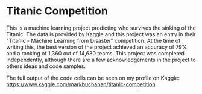 # Titanic Competition
This is a machine learning project predicting who survives the sinking of the Titanic.  The data is provided by Kaggle and this project was an entry in their "Titanic - Machine Learning from Disaster" competition.  At the time of writing this, the best version of the project achieved an accuracy of 79% and a ranking of 1,360 out of 14,630 teams.  This project was completed independently, although there are a few acknowledgements in the project to others ideas and code samples.

The full output of the code cells can be seen on my profile on Kaggle: https://www.kaggle.com/markbuchanan/titanic-competition
